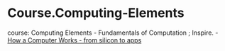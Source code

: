 # Course.Computing-Elements
course: Computing Elements - Fundamentals of Computation ; Inspire. - [How a Computer Works - from silicon to apps](https://youtu.be/5f3NJnvnk7k)
